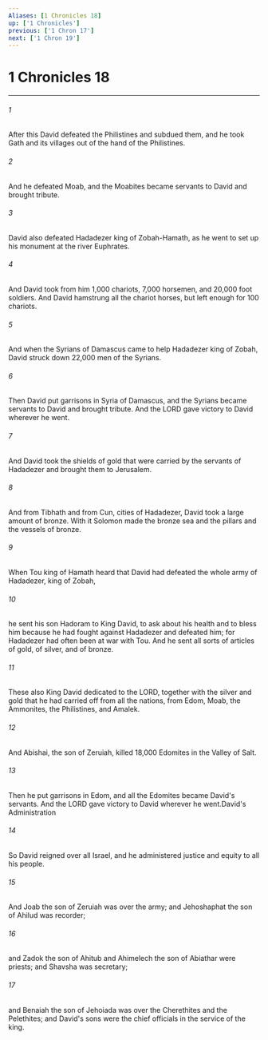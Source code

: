 ```yaml
---
Aliases: [1 Chronicles 18]
up: ['1 Chronicles']
previous: ['1 Chron 17']
next: ['1 Chron 19']
---
```

# 1 Chronicles 18
***



###### 1 
After this David defeated the Philistines and subdued them, and he took Gath and its villages out of the hand of the Philistines. 

###### 2 
And he defeated Moab, and the Moabites became servants to David and brought tribute. 

###### 3 
David also defeated Hadadezer king of Zobah-Hamath, as he went to set up his monument at the river Euphrates. 

###### 4 
And David took from him 1,000 chariots, 7,000 horsemen, and 20,000 foot soldiers. And David hamstrung all the chariot horses, but left enough for 100 chariots. 

###### 5 
And when the Syrians of Damascus came to help Hadadezer king of Zobah, David struck down 22,000 men of the Syrians. 

###### 6 
Then David put garrisons in Syria of Damascus, and the Syrians became servants to David and brought tribute. And the LORD gave victory to David wherever he went. 

###### 7 
And David took the shields of gold that were carried by the servants of Hadadezer and brought them to Jerusalem. 

###### 8 
And from Tibhath and from Cun, cities of Hadadezer, David took a large amount of bronze. With it Solomon made the bronze sea and the pillars and the vessels of bronze. 

###### 9 
When Tou king of Hamath heard that David had defeated the whole army of Hadadezer, king of Zobah, 

###### 10 
he sent his son Hadoram to King David, to ask about his health and to bless him because he had fought against Hadadezer and defeated him; for Hadadezer had often been at war with Tou. And he sent all sorts of articles of gold, of silver, and of bronze. 

###### 11 
These also King David dedicated to the LORD, together with the silver and gold that he had carried off from all the nations, from Edom, Moab, the Ammonites, the Philistines, and Amalek. 

###### 12 
And Abishai, the son of Zeruiah, killed 18,000 Edomites in the Valley of Salt. 

###### 13 
Then he put garrisons in Edom, and all the Edomites became David's servants. And the LORD gave victory to David wherever he went.David's Administration 

###### 14 
So David reigned over all Israel, and he administered justice and equity to all his people. 

###### 15 
And Joab the son of Zeruiah was over the army; and Jehoshaphat the son of Ahilud was recorder; 

###### 16 
and Zadok the son of Ahitub and Ahimelech the son of Abiathar were priests; and Shavsha was secretary; 

###### 17 
and Benaiah the son of Jehoiada was over the Cherethites and the Pelethites; and David's sons were the chief officials in the service of the king.
